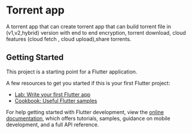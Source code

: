 # Torrent app

A torrent app that can create torrent app that can build torrent file in (v1,v2,hybrid) version with end to end encryption, torrent download, cloud features (cloud fetch , cloud upload),share torrents.

## Getting Started

This project is a starting point for a Flutter application.

A few resources to get you started if this is your first Flutter project:

- [Lab: Write your first Flutter app](https://docs.flutter.dev/get-started/codelab)
- [Cookbook: Useful Flutter samples](https://docs.flutter.dev/cookbook)

For help getting started with Flutter development, view the
[online documentation](https://docs.flutter.dev/), which offers tutorials,
samples, guidance on mobile development, and a full API reference.

